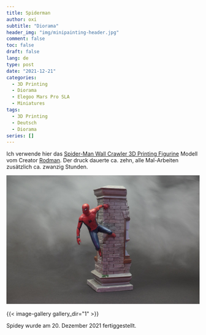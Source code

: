 ```yaml
---
title: Spiderman
author: oxi
subtitle: "Diorama"
header_img: "img/minipainting-header.jpg"
comment: false
toc: false
draft: false
lang: de
type: post
date: "2021-12-21"
categories:
  - 3D Printing
  - Diorama
  - Elegoo Mars Pro SLA
  - Miniatures
tags:
  - 3D Printing
  - Deutsch
  - Diorama
series: []
---
```

Ich verwende hier das <a rel="noreferrer noopener" href="https://www.gambody.com/3d-models/spider-man-wall-crawler" target="_blank">Spider-Man Wall Crawler 3D Printing Figurine</a> Modell vom Creator <a rel="noreferrer noopener" href="https://www.gambody.com/user/view/id/3830" target="_blank">Rodman</a>. Der druck dauerte ca. zehn, alle Mal-Arbeiten zusätzlich ca. zwanzig Stunden.

![Spiderman](img/DSC00828_optimized.jpg)

{{< image-gallery gallery_dir="1" >}}

Spidey wurde am 20. Dezember 2021 fertiggestellt.
